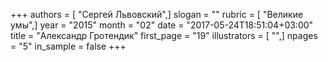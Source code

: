 +++
authors = [ "Сергей Львовский",]
slogan = ""
rubric = [ "Великие умы",]
year = "2015"
month = "02"
date = "2017-05-24T18:51:04+03:00"
title = "Александр Гротендик"
first_page = "19"
illustrators = [ "",]
npages = "5"
in_sample = false
+++
